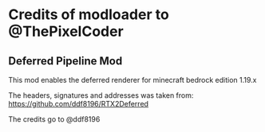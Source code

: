 # Credits of modloader to @ThePixelCoder
## Deferred Pipeline Mod

This mod enables the deferred renderer for minecraft bedrock edition 1.19.x

The headers, signatures and addresses was taken from: https://github.com/ddf8196/RTX2Deferred

The credits go to @ddf8196
